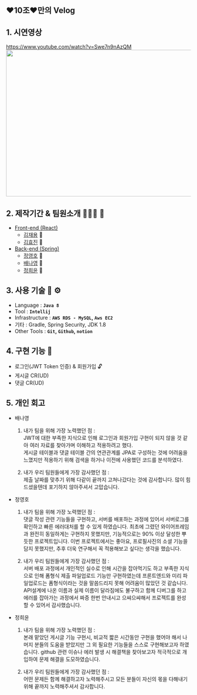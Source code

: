## ❤️10조❤️만의 Velog
## 1. 시연영상   
https://www.youtube.com/watch?v=Swe7n9nAzQM   
<img src="https://user-images.githubusercontent.com/44156173/138483530-73d92319-6c9a-4617-bf59-e5ba66b4765b.png" width="700" height="400">

## 2. 제작기간 & 팀원소개 🏃‍🏃‍♀️ 💨
- [Front-end (React)](https://github.com/spacejay1007/velogclone-FE)
    - [김재용](https://github.com/spacejay1007) 👨 
    - [김효진](https://github.com/hyojin-k) 🧔 
- [Back-end (Spring)](https://github.com/NayoungBae/hanghae-velog-clonecoding-backend)
    - [정영호](https://github.com/slsnrnsep) 🧑 
    - [배나영](https://github.com/NayoungBae) 👧 
    - [정희윤](https://github.com/codenamehee) 👧 

## 3. 사용 기술 🔧 ⚙️
- Language : **`Java 8`**
- Tool : **`Intellij`**
- Infrastructure : **`AWS RDS - MySQL`, `Aws EC2`**
- 기타 : Gradle, Spring Security, JDK 1.8
- Other Tools : **`Git`, `Github`, `notion`**

## 4. 구현 기능 📃
- 로그인(JWT Token 인증) & 회원가입 🔓
- 게시글 CR(UD)
- 댓글 CR(UD)

## 5. 개인 회고
- 배나영
  1. 내가 팀을 위해 가장 노력했던 점 :   
     JWT에 대한 부족한 지식으로 인해 로그인과 회원가입 구현이 되지 않을 것 같아 여러 자료를 찾아가며 이해하고 적용하려고 했다.    
     게시글 테이블과 댓글 테이블 간의 연관관계를 JPA로 구성하는 것에 어려움을 느꼈지만 적용하기 위해 검색을 하거나 이전에 사용했던 코드를 분석하였다.   
              
  2. 내가 우리 팀원들에게 가장 감사했던 점 :   
     제출 날짜를 맞추기 위해 다같이 끝까지 고쳐나갔다는 것에 감사합니다. 많이 힘드셨을텐데 포기하지 않아주셔서 고맙습니다.

- 정영호
  1. 내가 팀을 위해 가장 노력했던 점 :   
      댓글 작성 관련 기능들을 구현하고, 서버를 배포하는 과정에 있어서 서버로그를 확인하고 빠른 에러대처를 할 수 있게 하였습니다.
      최초에 그렸던 와이어프레임과 완전히 동일하게는 구현하지 못했지만, 기능적으로는 90% 이상 달성한 뿌듯한 프로젝트입니다.
      이번 프로젝트에서는 좋아요, 프로필사진의 소셜 기능을 담지 못했지만, 추후 더욱 연구해서 꼭 적용해보고 싶다는 생각을 했습니다.
              
  2. 내가 우리 팀원들에게 가장 감사했던 점 :   
     서버 배포 과정에서 개인적인 실수로 인해 시간을 잡아먹기도 하고 부족한 지식으로 인해 폼형식 제출 파일업로드 기능만 구현하였는데
     프론트엔드와 미리 파일업로드는 폼형식이라는 것을 말씀드리지 못해 어려움이 많았던 것 같습니다. API설계에 나온 이름과 실제 이름이 달라짐에도
     불구하고 함께 디버그를 하고 에러를 잡아가는 과정에서 짜증 한번 안내시고 으쌰으쌰해서 프로젝트를 완성 할 수 있어서 감사했습니다.
     
- 정희윤
  1. 내가 팀을 위해 가장 노력했던 점 :   
     본래 맡았던 게시글 기능 구현시, 비교적 짧은 시간동안 구현을 했어야 해서 나머지 분들의 도움을 받았지만 그 외 필요한 기능들을 스스로 구현해보고자 하였습니다.
     github 관련 이슈나 에러 발생 시 해결책을 찾아보고자 적극적으로 개입하여 문제 해결을 도모하였습니다.
              
  2. 내가 우리 팀원들에게 가장 감사했던 점 :   
     어떤 문제든 함께 해결하고자 노력해주시고 모든 분들이 자신의 몫을 다해내기 위해 끝까지 노력해주셔서 감사합니다.
